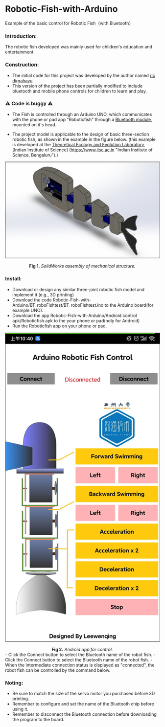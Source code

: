 
# Robotic-Fish-with-Arduino
 Example of the basic control for Robotic Fish（with Bluetooth）



### Introduction:
The robotic fish developed was mainly used for children's education and entertainment

### Construction:
 - The initial code for this project was developed by the author named [ric dirgahayu](https://www.instructables.com/id/RoboFist-made-From-pvc-water-pipe/). 
 - This version of the project has been partially modified to include bluetooth and mobile phone controls for children to learn and play.
 
### :warning: Code is buggy :warning:

 - The Fish is controlled through an Arduino UNO, which communicates with the phone or pad app "Roboticfish" through a [Bluetooth module](https://www.amazon.com/HiLetgo%C2%AE-Wireless-Bluetooth-Transceiver-Arduino/dp/B071YJG8DR/ref=sr_1_1_sspa?ie=UTF8&qid=1530698951&sr=8-1-spons&keywords=hc05&psc=1 "HC-05 Bluetooth Module"), mounted on it's head.

 - The project model is applicable to the design of basic three-section robotic fish, as shown in the example in the figure below. (this example is developed at the [Theoretical Ecology and Evolution Laboratory](https://teelabiisc.wordpress.com/ "TEE-Lab, IISc"), [Indian Institute of Science] (https://www.iisc.ac.in "Indian Institute of Science, Bengaluru").)
<p align="center"><img style="border:1px solid black;"              src="https://raw.githubusercontent.com/SarthakJShetty/Fish/master/Design_Files/Mechanical_Design/Structure_Design/Fish_Assembly_Snapshot.png" alt="SolidWorks Model"></p>
               <figcaption align="center"><strong>Fig 1.</strong><em> SolidWorks assembly of mechanical structure.</em></figcaption>


### Install:
- Download or design any similar three-joint robotic fish model and implement it (e.g., 3D printing)
- Download the code Robotic-Fish-with-Arduino/BT_roboFishtest/BT_roboFishtest.ino to the Arduino board(for example UNO).
- Download the app Robotic-Fish-with-Arduino/Android control apk/Roboticfish.apk to the your phone or pad(noly for Android)
- Run the Roboticfish app on your phone or pad.
<p align="center"><img style="border:0.2px solid black;"              src="https://github.com/leewenqing/Robotic-Fish-with-Arduino/blob/master/pic/ea2db3cc7a15aa6c72d41bff0aaf522.jpg" alt="Android app"></p>
               <figcaption align="center"><strong>Fig 2.</strong><em> Android app for control.</em></figcaption>
- Click the Connect button to select the Bluetooth name of the robot fish. 
- Click the Connect button to select the Bluetooth name of the robot fish.   
- When the intermediate connection status is displayed as "connected", the robot fish can be controlled by the command below.

### Noting:
- Be sure to match the size of the servo motor you purchased before 3D printing.
- Remember to configure and set the name of the Bluetooth chip before using it.
- Remember to disconnect the Bluetooth connection before downloading the program to the board.

